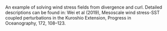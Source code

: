 An example of solving wind stress fields from divergence and curl.
Detailed descriptions can be found in:
Wei et al (2019), Mesoscale wind stress-SST coupled perturbations in the Kuroshio Extension, Progress in Oceanography, 172, 108–123.
